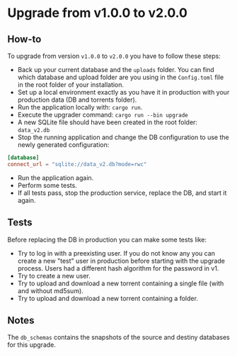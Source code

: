 # Upgrade from v1.0.0 to v2.0.0

## How-to

To upgrade from version `v1.0.0` to `v2.0.0` you have to follow these steps:

- Back up your current database and the `uploads` folder. You can find which database and upload folder are you using in the `Config.toml` file in the root folder of your installation.
- Set up a local environment exactly as you have it in production with your production data (DB and torrents folder).
- Run the application locally with: `cargo run`.
- Execute the upgrader command: `cargo run --bin upgrade`
- A new SQLite file should have been created in the root folder: `data_v2.db`
- Stop the running application and change the DB configuration to use the newly generated configuration:

```toml
[database]
connect_url = "sqlite://data_v2.db?mode=rwc"
```

- Run the application again.
- Perform some tests.
- If all tests pass, stop the production service, replace the DB, and start it again.

## Tests

Before replacing the DB in production you can make some tests like:

- Try to log in with a preexisting user. If you do not know any you can create a new "test" user in production before starting with the upgrade process. Users had a different hash algorithm for the password in v1.
- Try to create a new user.
- Try to upload and download a new torrent containing a single file (with and without md5sum).
- Try to upload and download a new torrent containing a folder.

## Notes

The `db_schemas` contains the snapshots of the source and destiny databases for this upgrade.
